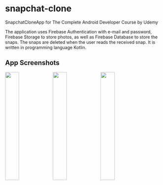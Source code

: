 # snapchat-clone
SnapchatCloneApp for The Complete Android Developer Course by Udemy

The application uses Firebase Authentication with e-mail and password, Firebase Storage to store photos, as well as Firebase Database to store the snaps.
The snaps are deleted when the user reads the received snap.
It is written in programming language Kotlin.

## App Screenshots

<img src="https://user-images.githubusercontent.com/33599053/82435148-27b17500-9a94-11ea-8935-a2b2040ea412.png" width=30% height=30%> 

<img src="https://user-images.githubusercontent.com/33599053/82342532-0304c100-99f2-11ea-8cb6-d36b4f0d634b.png" width=30% height=30%> 

<img src="https://user-images.githubusercontent.com/33599053/82428598-013b0c00-9a8b-11ea-94d1-20a97ab1e697.png" width=30% height=30%> 
